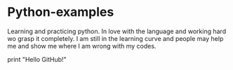 # Python-examples
Learning and practicing python.
In love with the language and working hard wo grasp it completely.
I am still in the learning curve and people may help me and show me where I am wrong with my codes.

print "Hello GitHub!"
